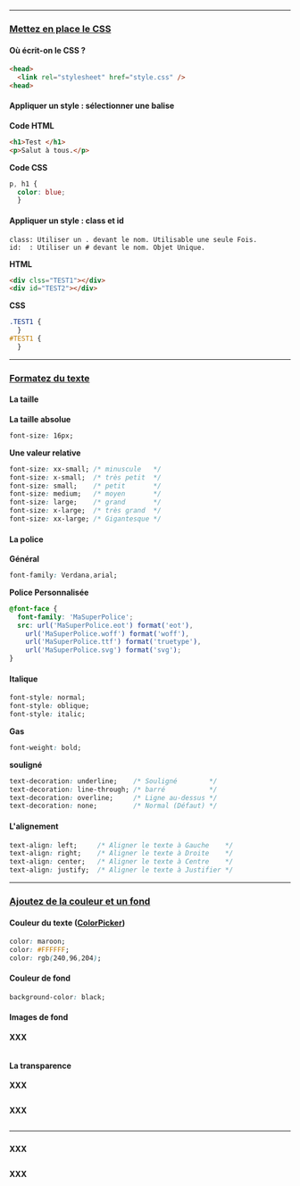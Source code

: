 ------------------------------------------------------------------------------------------------------------------------------------------
### [Mettez en place le CSS](https://openclassrooms.com/fr/courses/1603881-apprenez-a-creer-votre-site-web-avec-html5-et-css3/1605060-mettez-en-place-le-css)

#### Où écrit-on le CSS ?
````html
<head>
  <link rel="stylesheet" href="style.css" />
<head>
````
#### Appliquer un style : sélectionner une balise

**Code HTML**
````html
<h1>Test </h1>
<p>Salut à tous.</p> 
````
**Code CSS**
````css
p, h1 {
  color: blue;
  }
````
#### Appliquer un style : class et id
```
class: Utiliser un . devant le nom. Utilisable une seule Fois.
id:  : Utiliser un # devant le nom. Objet Unique.
```
**HTML**
````html
<div clss="TEST1"></div>
<div id="TEST2"></div>
````
**CSS**
````css
.TEST1 {
  }
#TEST1 {
  }
````

------------------------------------------------------------------------------------------------------------------------------------------
### [Formatez du texte](https://openclassrooms.com/fr/courses/1603881-apprenez-a-creer-votre-site-web-avec-html5-et-css3/1605329-formatez-du-texte)

#### La taille
**La taille absolue**
````css
font-size: 16px;
````
**Une valeur relative**
````css
font-size: xx-small; /* minuscule   */
font-size: x-small;  /* très petit  */
font-size: small;    /* petit       */
font-size: medium;   /* moyen       */
font-size: large;    /* grand       */
font-size: x-large;  /* très grand  */
font-size: xx-large; /* Gigantesque */
````
#### La police
**Général**
````css
font-family: Verdana,arial;
````
**Police Personnalisée**
````css
@font-face {
  font-family: 'MaSuperPolice';
  src: url('MaSuperPolice.eot') format('eot'),
    url('MaSuperPolice.woff') format('woff'),
    url('MaSuperPolice.ttf') format('truetype'),
    url('MaSuperPolice.svg') format('svg');
}
````

#### Italique
````css
font-style: normal;
font-style: oblique;
font-style: italic;
````


**Gas**
````css
font-weight: bold;
````

**souligné**
````css
text-decoration: underline;    /* Souligné        */
text-decoration: line-through; /* barré           */
text-decoration: overline;     /* Ligne au-dessus */ 
text-decoration: none;         /* Normal (Défaut) */
````

#### L'alignement

````css
text-align: left;     /* Aligner le texte à Gauche    */
text-align: right;    /* Aligner le texte à Droite    */
text-align: center;   /* Aligner le texte à Centre    */
text-align: justify;  /* Aligner le texte à Justifier */
````



------------------------------------------------------------------------------------------------------------------------------------------
### [Ajoutez de la couleur et un fond](https://openclassrooms.com/fr/courses/1603881-apprenez-a-creer-votre-site-web-avec-html5-et-css3/1605551-ajoutez-de-la-couleur-et-un-fond)

#### Couleur du texte ([ColorPicker](http://www.colorpicker.com/))
````css
color: maroon;
color: #FFFFFF;
color: rgb(240,96,204);
````

#### Couleur de fond
````css
background-color: black;
````

#### Images de fond
**XXX**
````css
````


#### La transparence

**XXX**
````css
````

**XXX**
````html
````












------------------------------------------------------------------------------------------------------------------------------------------
### []()

#### 

**XXX**
````html
````


**XXX**
````css
````




